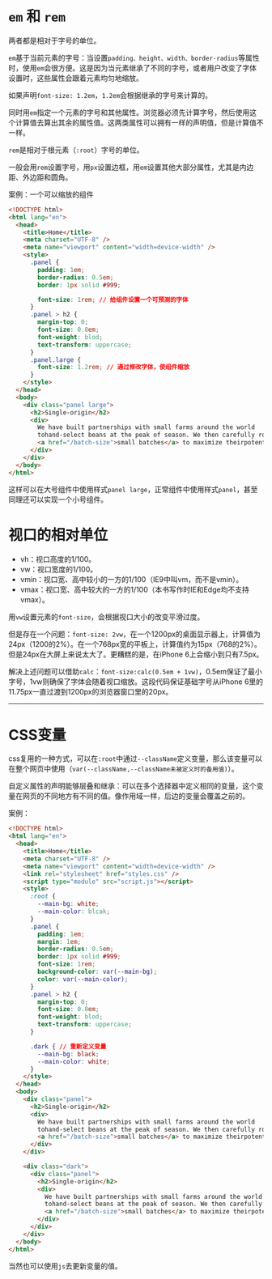 # `em` 和 `rem`

两者都是相对于字号的单位。

`em`基于当前元素的字号：当设置`padding、height、width、border-radius`等属性时，使用`em`会很方便。这是因为当元素继承了不同的字号，或者用户改变了字体设置时，这些属性会跟着元素均匀地缩放。

如果声明`font-size: 1.2em`，`1.2em`会根据继承的字号来计算的。

同时用`em`指定一个元素的字号和其他属性。浏览器必须先计算字号，然后使用这个计算值去算出其余的属性值。这两类属性可以拥有一样的声明值，但是计算值不一样。

`rem`是相对于根元素（`:root`）字号的单位。

一般会用`rem`设置字号，用`px`设置边框，用`em`设置其他大部分属性，尤其是内边距、外边距和圆角。

案例：一个可以缩放的组件

```html
<!DOCTYPE html>
<html lang="en">
  <head>
    <title>Home</title>
    <meta charset="UTF-8" />
    <meta name="viewport" content="width=device-width" />
    <style>
      .panel {
        padding: 1em;
        border-radius: 0.5em;
        border: 1px solid #999;

        font-size: 1rem; // 给组件设置一个可预测的字体
      }
      .panel > h2 {
        margin-top: 0;
        font-size: 0.8em;
        font-weight: blod;
        text-transform: uppercase;
      }
      .panel.large {
        font-size: 1.2rem; // 通过修改字体，使组件缩放
      }
    </style>
  </head>
  <body>
    <div class="panel large">
      <h2>Single-origin</h2>
      <div>
        We have built partnerships with small farms around the world
        tohand-select beans at the peak of season. We then carefully roastin
        <a href="/batch-size">small batches</a> to maximize theirpotential .
      </div>
    </div>
  </body>
</html>

```

这样可以在大号组件中使用样式`panel large`，正常组件中使用样式`panel`，甚至同理还可以实现一个小号组件。

# 视口的相对单位

- vh：视口高度的1/100。
- vw：视口宽度的1/100。
- vmin：视口宽、高中较小的一方的1/100（IE9中叫vm，而不是vmin）。
- vmax：视口宽、高中较大的一方的1/100（本书写作时IE和Edge均不支持vmax）。

用`vw`设置元素的`font-size`，会根据视口大小的改变平滑过度。

但是存在一个问题：`font-size: 2vw`，在一个1200px的桌面显示器上，计算值为24px（1200的2%）。在一个768px宽的平板上，计算值约为15px（768的2%）。但是24px在大屏上来说太大了。更糟糕的是，在iPhone 6上会缩小到只有7.5px。

解决上述问题可以借助`calc`：`font-size:calc(0.5em + 1vw)`，0.5em保证了最小字号，1vw则确保了字体会随着视口缩放。这段代码保证基础字号从iPhone 6里的11.75px一直过渡到1200px的浏览器窗口里的20px。

---
# CSS变量

css复用的一种方式，可以在`:root`中通过`--className`定义变量，那么该变量可以在整个网页中使用（`var(--className,--className未被定义时的备用值)`）。


自定义属性的声明能够层叠和继承：可以在多个选择器中定义相同的变量，这个变量在网页的不同地方有不同的值。像作用域一样，后边的变量会覆盖之前的。

案例：

```html
<!DOCTYPE html>
<html lang="en">
  <head>
    <title>Home</title>
    <meta charset="UTF-8" />
    <meta name="viewport" content="width=device-width" />
    <link rel="stylesheet" href="styles.css" />
    <script type="module" src="script.js"></script>
    <style>
      :root {
        --main-bg: white;
        --main-color: blcak;
      }
      .panel {
        padding: 1em;
        margin: 1em;
        border-radius: 0.5em;
        border: 1px solid #999;
        font-size: 1rem;
        background-color: var(--main-bg);
        color: var(--main-color);
      }
      .panel > h2 {
        margin-top: 0;
        font-size: 0.8em;
        font-weight: blod;
        text-transform: uppercase;
      }

      .dark { // 重新定义变量
        --main-bg: black;
        --main-color: white;
      }
    </style>
  </head>
  <body>
    <div class="panel">
      <h2>Single-origin</h2>
      <div>
        We have built partnerships with small farms around the world
        tohand-select beans at the peak of season. We then carefully roastin
        <a href="/batch-size">small batches</a> to maximize theirpotential .
      </div>
    </div>

    <div class="dark">
      <div class="panel">
        <h2>Single-origin</h2>
        <div>
          We have built partnerships with small farms around the world
          tohand-select beans at the peak of season. We then carefully roastin
          <a href="/batch-size">small batches</a> to maximize theirpotential .
        </div>
      </div>
    </div>
  </body>
</html>
```

当然也可以使用`js`去更新变量的值。